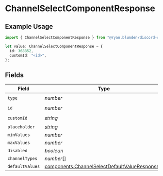 # ChannelSelectComponentResponse

## Example Usage

```typescript
import { ChannelSelectComponentResponse } from "@ryan.blunden/discord-sdk/models/components";

let value: ChannelSelectComponentResponse = {
  id: 368352,
  customId: "<id>",
};
```

## Fields

| Field                                                                                                          | Type                                                                                                           | Required                                                                                                       | Description                                                                                                    |
| -------------------------------------------------------------------------------------------------------------- | -------------------------------------------------------------------------------------------------------------- | -------------------------------------------------------------------------------------------------------------- | -------------------------------------------------------------------------------------------------------------- |
| `type`                                                                                                         | *number*                                                                                                       | :heavy_check_mark:                                                                                             | N/A                                                                                                            |
| `id`                                                                                                           | *number*                                                                                                       | :heavy_check_mark:                                                                                             | N/A                                                                                                            |
| `customId`                                                                                                     | *string*                                                                                                       | :heavy_check_mark:                                                                                             | N/A                                                                                                            |
| `placeholder`                                                                                                  | *string*                                                                                                       | :heavy_minus_sign:                                                                                             | N/A                                                                                                            |
| `minValues`                                                                                                    | *number*                                                                                                       | :heavy_minus_sign:                                                                                             | N/A                                                                                                            |
| `maxValues`                                                                                                    | *number*                                                                                                       | :heavy_minus_sign:                                                                                             | N/A                                                                                                            |
| `disabled`                                                                                                     | *boolean*                                                                                                      | :heavy_minus_sign:                                                                                             | N/A                                                                                                            |
| `channelTypes`                                                                                                 | *number*[]                                                                                                     | :heavy_minus_sign:                                                                                             | N/A                                                                                                            |
| `defaultValues`                                                                                                | [components.ChannelSelectDefaultValueResponse](../../models/components/channelselectdefaultvalueresponse.md)[] | :heavy_minus_sign:                                                                                             | N/A                                                                                                            |